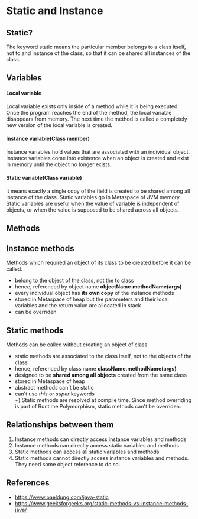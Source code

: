 # Static and Instance

## Static?
The keyword static means the particular member belongs to a class itself, not to and instance of the class, so that it can be shared all instances of the class.  

## Variables

#### Local variable 
Local variable exists only inside of a method while it is being executed. Once the program reaches the end of the method, the local variable disappears from memory. The next time the method is called a completely new version of the local variable is created.

#### Instance variable(Class member)
Instance variables hold values that are associated with an individual object. Instance variables come into existence when an object is created and exist in memory until the object no longer exists.

#### Static variable(Class variable)
it means exactly a single copy of the field is created to be shared among all instance of the class. Static variables go in Metaspace of JVM memory. Static variables are useful when the value of variable is independent of objects, or when the value is supposed to be shared across all objects.


## Methods 

## Instance methods
Methods which required an object of its class to be created before it can be called.
* belong to the object of the class, not the to class
* hence, referenced by object name **objectName.methodName(args)**
* every individual object has **its own copy** of the instance methods
* stored in Metaspace of heap but the parameters and their local variables and the return value are allocated in stack
* can be overriden

## Static methods
Methods can be called without creating an object of class
* static methods are associated to the class itself, not to the objects of the class 
* hence, referenced by class name **className.methodName(args)**
* designed to be **shared among all objects** created from the same class
* stored in Metaspace of heap
* abstract methods can't be static
* can't use *this* or *super* keywords  
+) Static methods are resolved at compile time. Since method overriding is part of Runtime Polymorphism, static methods can't be overriden.

## Relationships between them
1. Instance methods can directly access instance variables and methods
2. Instance methods can direclty access static variables and methods
3. Static methods can access all static variables and methods
4. Static methods cannot directly access instance variables and methods. They need some object reference to do so.   



## References
* https://www.baeldung.com/java-static
* https://www.geeksforgeeks.org/static-methods-vs-instance-methods-java/

